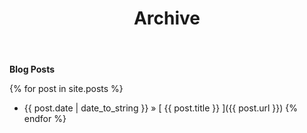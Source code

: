 ﻿---
layout: page
title: Archive
---
**Blog Posts**

{% for post in site.posts %}
  * {{ post.date | date_to_string }} &raquo; [ {{ post.title }} ]({{ post.url }})
{% endfor %}